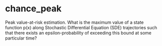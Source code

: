 # chance_peak

Peak value-at-risk estimation. What is the maximum value of a state function p(x) along Stochastic Differential Equation (SDE) trajectories such that there exists an epsilon-probability of exceeding this bound at some particular time?

